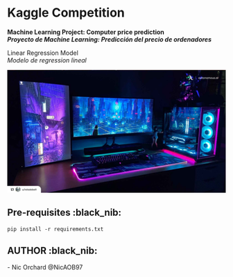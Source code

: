 # Kaggle Competition
<strong>Machine Learning Project: Computer price prediction</strong><br>
<strong><em>Proyecto de Machine Learning: Predicción del precio de ordenadores</em></strong>

Linear Regression Model <br>
<em>Modelo de regression lineal</em>

![Computer](src/img/comput.jpeg?raw=true "Computer Setup") 

<h2>Pre-requisites :black_nib: </h2>

```
pip install -r requirements.txt 
```

<h2>AUTHOR :black_nib: </h2>
- Nic Orchard @NicAOB97
